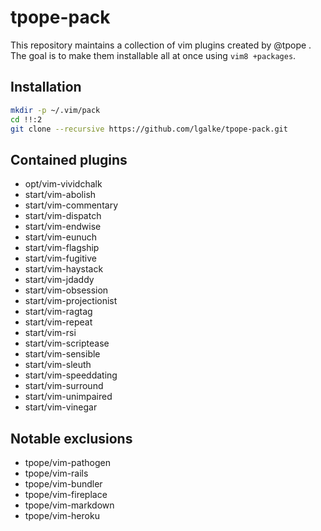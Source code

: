 # tpope-pack

This repository maintains a collection of vim plugins created by @tpope .
The goal is to make them installable all at once using `vim8 +packages`.

## Installation

```bash
mkdir -p ~/.vim/pack
cd !!:2
git clone --recursive https://github.com/lgalke/tpope-pack.git
```
## Contained plugins

- opt/vim-vividchalk 
- start/vim-abolish 
- start/vim-commentary 
- start/vim-dispatch 
- start/vim-endwise 
- start/vim-eunuch
- start/vim-flagship 
- start/vim-fugitive 
- start/vim-haystack 
- start/vim-jdaddy 
- start/vim-obsession 
- start/vim-projectionist 
- start/vim-ragtag 
- start/vim-repeat 
- start/vim-rsi 
- start/vim-scriptease 
- start/vim-sensible 
- start/vim-sleuth 
- start/vim-speeddating 
- start/vim-surround 
- start/vim-unimpaired 
- start/vim-vinegar 

## Notable exclusions

- tpope/vim-pathogen
- tpope/vim-rails
- tpope/vim-bundler
- tpope/vim-fireplace
- tpope/vim-markdown
- tpope/vim-heroku
